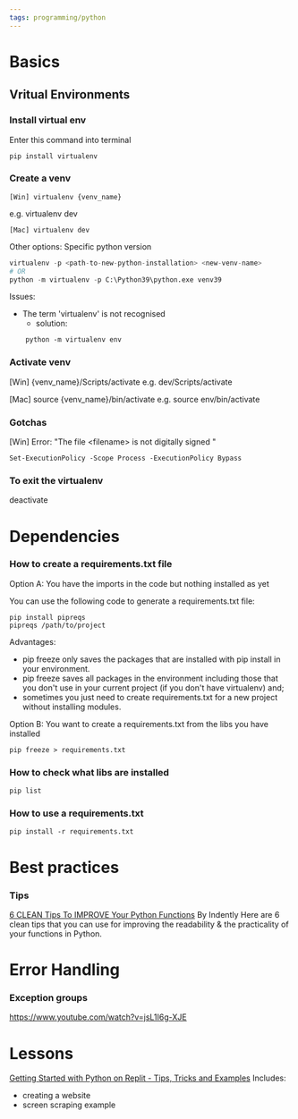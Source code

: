 ```yaml
---
tags: programming/python
---
```


# Basics



## Vritual Environments

### Install virtual env

Enter this command into terminal
```
pip install virtualenv
```


### Create a venv

```
[Win] virtualenv {venv_name}
```
e.g. virtualenv dev
```
[Mac] virtualenv dev
```


Other options:
Specific python version
```python
virtualenv -p <path-to-new-python-installation> <new-venv-name>
# OR 
python -m virtualenv -p C:\Python39\python.exe venv39
```  


Issues:
- The term 'virtualenv' is not recognised
	- solution:  
```
	python -m virtualenv env
```

### Activate venv

[Win] {venv_name}/Scripts/activate
e.g. dev/Scripts/activate

[Mac] source {venv_name}/bin/activate 
e.g. source env/bin/activate

### Gotchas
[Win]
Error: "The file \<filename\> is not digitally signed "
```
Set-ExecutionPolicy -Scope Process -ExecutionPolicy Bypass
```
### To exit the virtualenv
deactivate

# Dependencies

### How to create a requirements.txt file

Option A:  You have the imports in the code but nothing installed as yet

You can use the following code to generate a requirements.txt file:

```
pip install pipreqs
pipreqs /path/to/project
```

Advantages:
- pip freeze only saves the packages that are installed with pip install in your environment.
- pip freeze saves all packages in the environment including those that you don't use in your current project (if you don't have virtualenv) and;
- sometimes you just need to create requirements.txt for a new project without installing modules.

Option B: You want to create a requirements.txt from the libs you have installed

```
pip freeze > requirements.txt
```

### How to check what libs are installed

```
pip list
```
### How to use a requirements.txt

```
pip install -r requirements.txt
```

# Best practices

### Tips

[6 CLEAN Tips To IMPROVE Your Python Functions](https://www.youtube.com/watch?v=qvSjZ6AKfXQ)
By Indently
Here are 6 clean tips that you can use for improving the readability & the practicality of your functions in Python.




# Error Handling

### Exception groups

https://www.youtube.com/watch?v=jsL1I6g-XJE


# Lessons


[Getting Started with Python on Replit - Tips, Tricks and Examples](https://www.youtube.com/watch?v=VGiCFnyTRRk&t=11s)
Includes:
- creating a website
- screen scraping example
